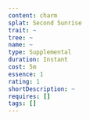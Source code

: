 ```yaml
---
content: charm
splat: Second Sunrise
trait: ~
tree: ~
name: ~
type: Supplemental
duration: Instant
cost: 5m
essence: 1
rating: 1
shortDescription: ~
requires: []
tags: []
---
```

